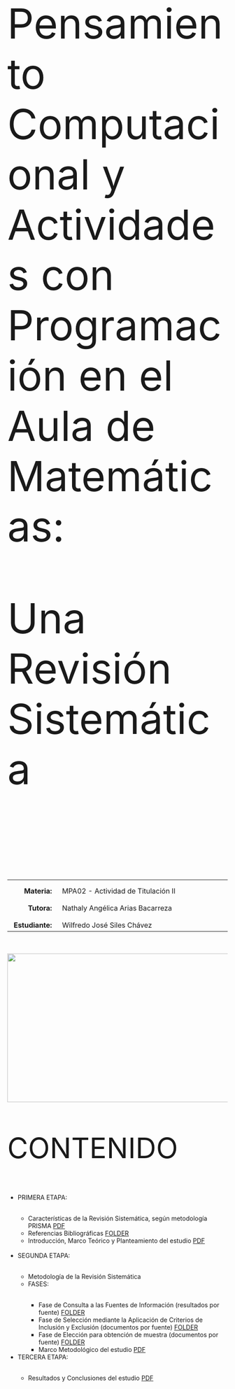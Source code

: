 <body>

<p style="padding-top:50px"></p>
<p align=left style="font-size:95px">Pensamiento Computacional y Actividades con Programación en el Aula de Matemáticas:</p>
<p align=left style="font-size:95px">Una Revisión Sistemática</p>
<p align=left style="font-size:45px"><br></p>
<table width=740px>
  <tr>
    <td width=100px style="text-align:right;vertical-align:top;padding-top:15px;padding-right:15px"><strong>Materia:</strong></td>
    <td width=640px style="vertical-align:top;padding-top:15px">MPA02 - Actividad de Titulación II</td>
  </tr>
  <tr>
    <td style="text-align:right;vertical-align:top;padding-top:15px;padding-right:15px"><strong>Tutora:</strong></td>
    <td style="vertical-align:top;padding-top:15px">Nathaly Angélica Arias Bacarreza</td>
  </tr>
  <tr>
    <td style="text-align:right;vertical-align:top;padding-top:15px;padding-right:15px"><strong>Estudiante:</strong></td>
    <td style="vertical-align:top;padding-top:15px">Wilfredo José Siles Chávez</td>
  </tr>
</table>
<p style="padding-top:20px"></p>
<p align=left><img src="https://code.intef.es/wp-content/uploads/2023/04/Foto-1-e1680602020880.png" width="740" height="340"/></a></p>
<p align=left style="font-size:65px;">CONTENIDO</p>
<ul>
  <li>PRIMERA ETAPA:</li><br>
  <ul>
    <li>Características de la Revisión Sistemática, según metodología PRISMA <a href="000_Inicios/PRISMA2020-S0300893221002748.pdf">PDF</a></li>
    <li>Referencias Bibliográficas <a href="000_Inicios/Referencias">FOLDER</a></li>
    <li>Introducción, Marco Teórico y Planteamiento del estudio <a href="000_Inicios/000_Introduccion.pdf">PDF</a></li>
  </ul><br>
  <li>SEGUNDA ETAPA:</li><br>
  <ul>
    <li>Metodología de la Revisión Sistemática</li>
    <li>FASES:</li><br>
    <ul>
      <li>Fase de Consulta a las Fuentes de Información (resultados por fuente) <a href="001_Metodologia/1_Fase_Consulta">FOLDER</a></li>
      <li>Fase de Selección mediante la Aplicación de Criterios de Inclusión y Exclusión (documentos por fuente) <a href="001_Metodologia/2_Fase_Seleccion">FOLDER</a></li>
      <li>Fase de Elección para obtención de muestra (documentos por fuente) <a href="001_Metodologia/3_Fase_Eleccion">FOLDER</a></li>
      <li>Marco Metodológico del estudio <a href="000_Inicios/001_Metodologia.pdf">PDF</a></li>
    </ul>
  </ul>
  <li>TERCERA ETAPA:</li><br>
  <ul>
    <li>Resultados y Conclusiones del estudio <a href="000_Inicios/002_Sintesis.pdf">PDF</a></li>
  </ul>
</ul>

</body>
